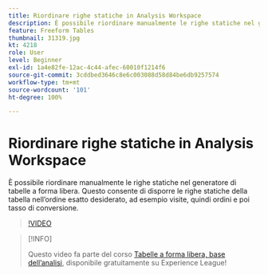 ```yaml
---
title: Riordinare righe statiche in Analysis Workspace
description: È possibile riordinare manualmente le righe statiche nel generatore di tabelle a forma libera. Questo consente di disporre le righe statiche della tabella nell’ordine esatto desiderato, ad esempio visite, quindi ordini e poi tasso di conversione.
feature: Freeform Tables
thumbnail: 31319.jpg
kt: 4218
role: User
level: Beginner
exl-id: 1a4e82fe-12ac-4c44-afec-60010f1214f6
source-git-commit: 3cddbed3646c8e6c003088d58d84be6db9257574
workflow-type: tm+mt
source-wordcount: '101'
ht-degree: 100%

---
```


# Riordinare righe statiche in Analysis Workspace

È possibile riordinare manualmente le righe statiche nel generatore di tabelle a forma libera. Questo consente di disporre le righe statiche della tabella nell’ordine esatto desiderato, ad esempio visite, quindi ordini e poi tasso di conversione.

>[!VIDEO](https://video.tv.adobe.com/v/31319/?quality=12)

>[!INFO]
>
> Questo video fa parte del corso [Tabelle a forma libera, base dell’analisi](https://experienceleague.adobe.com/?recommended=Analytics-U-1-2020.3&amp;lang=it), disponibile gratuitamente su Experience League!
